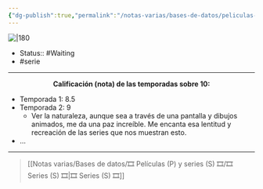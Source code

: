 ```yaml
---
{"dg-publish":true,"permalink":"/notas-varias/bases-de-datos/peliculas-p-y-series-s/s-vinland-saga/"}
---
```



![|180](https://m.media-amazon.com/images/M/MV5BNzQwODI4Y2YtNjFmNC00NTExLWE0NzYtMTUzNjA0YzBhY2YyXkEyXkFqcGdeQXVyMTMxMTYzNDkz._V1_SX300.jpg)

- Status:: #Waiting
- #serie

---

**<center>Calificación (nota) de las temporadas sobre 10:</center>**

- Temporada 1: 8.5
- Temporada 2: 9
	- Ver la naturaleza, aunque sea a través de una pantalla y dibujos animados, me da una paz increíble. Me encanta esa lentitud y recreación de las series que nos muestran esto.
- ...

---

> [[Notas varias/Bases de datos/🎞️ Películas (P) y series (S) 🎞️/🎞️ Series (S) 🎞️\|🎞️ Series (S) 🎞️]]